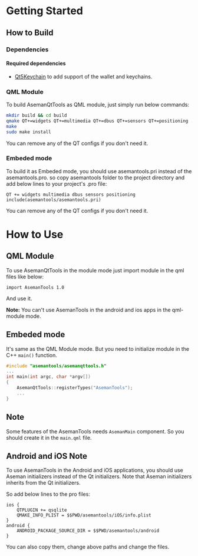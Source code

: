 
# Getting Started

## How to Build

### Dependencies

#### Required dependencies

* [Qt5Keychain](https://github.com/frankosterfeld/qtkeychain.git) to add support of the wallet and keychains.

### QML Module

To build AsemanQtTools as QML module, just simply run below commands:

```bash
mkdir build && cd build
qmake QT+=widgets QT+=multimedia QT+=dbus QT+=sensors QT+=positioning ../asemantools.pro
make
sudo make install
```

You can remove any of the QT configs if you don't need it.

### Embeded mode

To build it as Embeded mode, you should use asemantools.pri instead of the asemantools.pro.
so copy asemantools folder to the project directory and add below lines to your project's .pro file:

```
QT += widgets multimedia dbus sensors positioning
include(asemantools/asemantools.pri)

```

You can remove any of the QT configs if you don't need it.

# How to Use

## QML Module

To use AsemanQtTools in the module mode just import module in the qml files like below:
```
import AsemanTools 1.0
```
And use it.

<b>Note:</b> You can't use AsemanTools in the android and ios apps in the qml-module mode.

## Embeded mode

It's same as the QML Module mode. But you need to initialize module in the C++ ```main()``` function.

```C++
#include "asemantools/asemanqttools.h"
...
int main(int argc, char *argv[])
{
    AsemanQtTools::registerTypes("AsemanTools");
    ...
}

```

## Note

Some features of the AsemanTools needs ```AsemanMain``` component. So you should create it in the ```main.qml``` file.

## Android and iOS Note

To use AsemanTools in the Android and iOS applications, you should use Aseman initializers instead of the Qt initializers. Note that Aseman initializers inherits from the Qt initializers. 

So add below lines to the pro files:

```
ios {
    QTPLUGIN += qsqlite
    QMAKE_INFO_PLIST = $$PWD/asemantools/iOS/info.plist
}
android {
    ANDROID_PACKAGE_SOURCE_DIR = $$PWD/asemantools/android
}
```
You can also copy them, change above paths and change the files.
